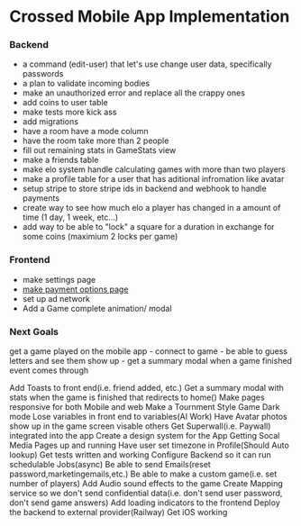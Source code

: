# Crossed Mobile App Implementation





### Backend

- a command (edit-user) that let's use change user data, specifically passwords
- a plan to validate incoming bodies
- make an unauthorized error and replace all the crappy ones
- add coins to user table
- make tests more kick ass
- add migrations
- have a room have a mode column
- have the room take more than 2 people
- fill out remaining stats in GameStats view
- make a friends table
- make elo system handle calculating games with more than two players
- make a profile table for a user that has aditional infromation like avatar
- setup stripe to store stripe ids in backend and webhook to handle payments
- create way to see how much elo a player has changed in a amount of time (1 day, 1 week, etc...)
- add way to be able to "lock" a square for a duration in exchange for some coins (maximium 2 locks per game)

### Frontend

- make settings page
- [make payment options page](https://superwall.com/blog/integrating-superwall-in-your-indie-react-native-app)
- set up ad network
- Add a Game complete animation/ modal



### Next Goals

get a game played on the mobile app
    - connect to game
    - be able to guess letters and see them show up
    - get a summary modal when a game finished event comes through


Add Toasts to front end(i.e. friend added, etc.)
Get a summary modal with stats when the game is finished that redirects to home()
Make pages responsive for both Mobile and web
Make a Tournment Style Game
Dark mode
Lose variables in front end to variables(AI Work)
Have Avatar photos show up in the game screen visable others
Get Superwall(i.e. Paywall) integrated into the app
Create a design system for the App
Getting Socal Media Pages up and running
Have user set timezone in Profile(Should Auto lookup)
Get tests written and working
Configure Backend so it can run schedulable Jobs(async)
Be able to send Emails(reset password,marketingemails,etc.)
Be able to make a custom game(i.e. set number of players)
Add Audio sound effects to the game
Create Mapping service so we don't send confidential data(i.e. don't send user password, don't send game answers)
Add loading indicators to the frontend
Deploy the backend to external provider(Railway)
Get iOS working
